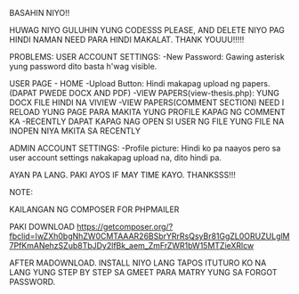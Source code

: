 BASAHIN NIYO!!

HUWAG NIYO GULUHIN YUNG CODESSS PLEASE, AND DELETE NIYO PAG HINDI NAMAN NEED PARA HINDI MAKALAT. THANK YOUUU!!!!!

PROBLEMS:
USER ACCOUNT SETTINGS:
-New Password: Gawing asterisk yung password dito basta h'wag visible.


USER PAGE - HOME
-Upload Button: Hindi makapag upload ng papers. (DAPAT PWEDE DOCX AND PDF)
-VIEW PAPERS(view-thesis.php): YUNG DOCX FILE HINDI NA VIVIEW
-VIEW PAPERS(COMMENT SECTION) NEED I RELOAD YUNG PAGE PARA MAKITA YUNG PROFILE KAPAG NG COMMENT KA
-RECENTLY DAPAT KAPAG NAG OPEN SI USER NG FILE YUNG FILE NA INOPEN NIYA MKITA SA RECENTLY

ADMIN ACCOUNT SETTINGS:
-Profile picture: Hindi ko pa naayos pero sa user account settings nakakapag upload na, dito hindi pa.


AYAN PA LANG. PAKI AYOS IF MAY TIME KAYO. THANKSSS!!!


NOTE:

KAILANGAN NG COMPOSER FOR PHPMAILER

PAKI DOWNLOAD
https://getcomposer.org/?fbclid=IwZXh0bgNhZW0CMTAAAR26BSbrYRrRsQsyBr81GgZL0ORUZULglM7PfKmANehzSZub8TbJDy2lfBk_aem_ZmFrZWR1bW15MTZieXRlcw

AFTER MADOWNLOAD. INSTALL NIYO LANG TAPOS ITUTURO KO NA LANG YUNG STEP BY STEP SA GMEET PARA MATRY YUNG SA FORGOT PASSWORD.
